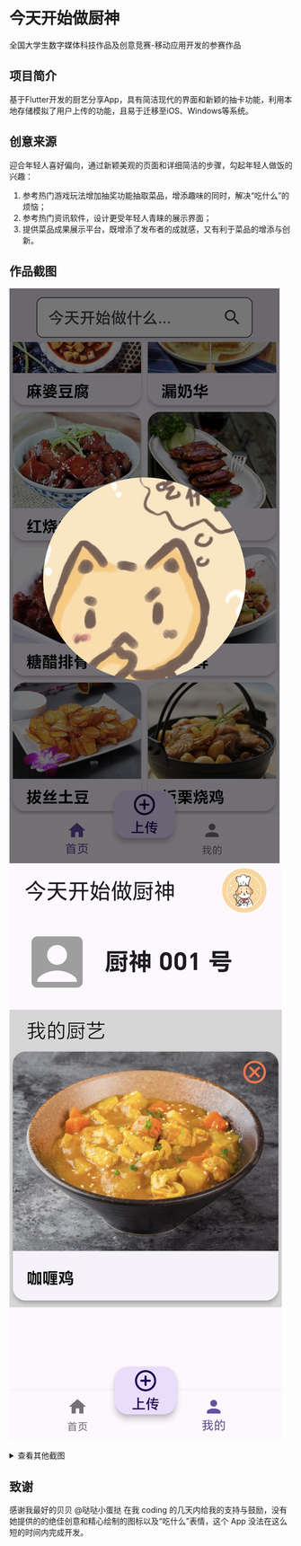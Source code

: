 # 今天开始做厨神
全国大学生数字媒体科技作品及创意竞赛-移动应用开发的参赛作品

## 项目简介
基于Flutter开发的厨艺分享App，具有简洁现代的界面和新颖的抽卡功能，利用本地存储模拟了用户上传的功能，且易于迁移至iOS、Windows等系统。

## 创意来源
迎合年轻人喜好偏向，通过新颖美观的页面和详细简洁的步骤，勾起年轻人做饭的兴趣：
1. 参考热门游戏玩法增加抽奖功能抽取菜品，增添趣味的同时，解决“吃什么”的烦恼；
2. 参考热门资讯软件，设计更受年轻人青睐的展示界面；
3. 提供菜品成果展示平台，既增添了发布者的成就感，又有利于菜品的增添与创新。

## 作品截图
![](./screenshots/3.jpg)
![](./screenshots/5.jpg)

<details>
<summary>
查看其他截图
</summary>

![](./screenshots/1.jpg)
![](./screenshots/2.jpg)
![](./screenshots/4.jpg)
![](./screenshots/6.jpg)
![](./screenshots/7.jpg)
![](./screenshots/8.jpg)
![](./screenshots/9.jpg)
![](./screenshots/10.jpg)
![](./screenshots/11.jpg)

</details>

## 致谢
感谢我最好的贝贝 @哒哒小蛋挞 在我 coding 的几天内给我的支持与鼓励，没有她提供的的绝佳创意和精心绘制的图标以及“吃什么”表情，这个 App 没法在这么短的时间内完成开发。